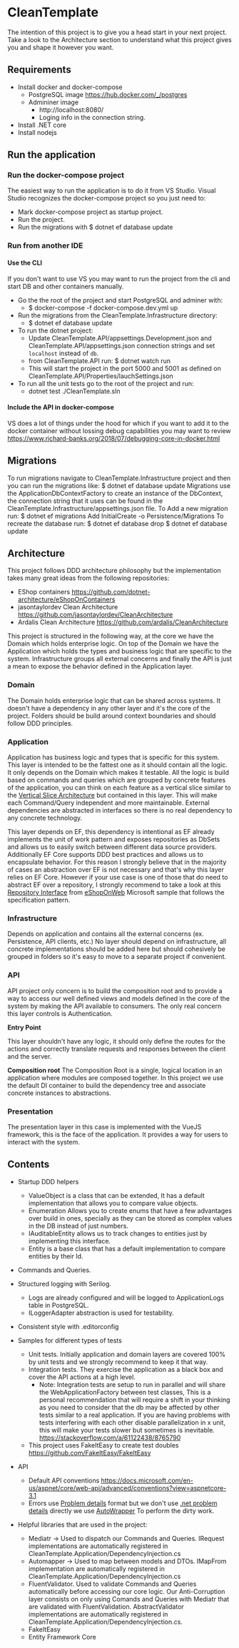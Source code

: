 # CleanTemplate
The intention of this project is to give you a head start in your next project. 
Take a look to the Architecture section to understand what this project gives you and shape it however you want.

## Requirements
- Install docker and docker-compose
  - PostgreSQL image https://hub.docker.com/_/postgres
  - Admininer image
    - http://localhost:8080/
    - Loging info in the connection string.
- Install .NET core
- Install nodejs

## Run the application

### Run the docker-compose project
The easiest way to run the application is to do it from VS Studio.
Visual Studio recognizes the docker-compose project so you just need to:
- Mark docker-compose project as startup project.
- Run the project.
- Run the migrations with $ dotnet ef database update

### Run from another IDE
#### Use the CLI
If you don't want to use VS you may want to run the project from the cli and start DB and other containers manually.
- Go the the root of the project and start PostgreSQL and adminer with:
    - $ docker-compose -f docker-compose.dev.yml up
- Run the migrations from the CleanTemplate.Infrastructure directory:
    - $ dotnet ef database update 
- To run the dotnet project:
    - Update CleanTemplate.API/appsettings.Development.json and CleanTemplate.API/appsettings.json connection strings 
    and set `localhost` instead of `db`.
    - from CleanTemplate.API run: $  dotnet watch run
    - This will start the project in the port 5000 and 5001 as defined on CleanTemplate.API/Properties/lauchSettings.json
- To run all the unit tests go to the root of the project and run:
    - dotnet test ./CleanTemplate.sln
 
#### Include the API in docker-compose
VS does a lot of things under the hood for which if you want to add it to the docker container without lossing debug capabilities
you may want to  review https://www.richard-banks.org/2018/07/debugging-core-in-docker.html

## Migrations
To run migrations navigate to CleanTemplate.Infrastructure project and then you can run the migrations like:
    $ dotnet ef database update
Migrations use the ApplicationDbContextFactory to create an instance of the DbContext, the connection string that it uses
can be found in the CleanTemplate.Infrastructure/appsettings.json file.
To Add a new migration run:
    $ dotnet ef migrations Add InitialCreate -o Persistence/Migrations
To recreate the database run:
    $ dotnet ef database drop
    $ dotnet ef database update

## Architecture
This project follows DDD architecture philosophy but the implementation takes many great ideas from the following repositories:
- EShop containers https://github.com/dotnet-architecture/eShopOnContainers
- jasontaylordev Clean Architecture https://github.com/jasontaylordev/CleanArchitecture
- Ardalis Clean Architecture https://github.com/ardalis/CleanArchitecture

This project is structured in the following way, at the core we have the Domain which holds enterprise logic. 
On top of the Domain we have the Application which holds the types and business logic that are specific to the system. 
Infrastructure groups all external concerns and finally the API is just a mean to expose the behavior defined in the Application layer.

### Domain
The Domain holds enterprise logic that can be shared across systems. 
It doesn't have a dependency in any other layer and it's the core of the project.
Folders should be build around context boundaries and should follow DDD principles.

### Application
Application has business logic and types that is specific for this system. This layer is intended to be the fattest one as it should 
contain all the logic. It only depends on the Domain which makes it testable.
All the logic is build based on commands and queries which are grouped by concrete features of the application, you can think on each 
feature as a vertical slice similar to the [Vertical Slice Architecture](https://jimmybogard.com/vertical-slice-architecture/) but contained 
in this layer. This will make each Command/Query independent and more maintainable. External dependencies are abstracted in interfaces so 
there is no real dependency to any concrete technology.

This layer depends on EF, this dependency is intentional as EF already implements the unit of work pattern and exposes repositories 
as DbSets and allows us to easily switch between different data source providers. Additionally EF Core supports DDD best practices and
allows us to encapsulate behavior. 
For this reason I strongly believe that in the majority of cases an abstraction over EF is not necessary and that's why this layer relies
on EF Core. However if your use case is one of those that do need to abstract EF over a repository, I strongly recommend to take a look at 
this [Repository Interface](https://github.com/dotnet-architecture/eShopOnWeb/blob/master/src/ApplicationCore/Interfaces/IAsyncRepository.cs)
from [eShopOnWeb](https://github.com/dotnet-architecture/eShopOnWeb) Microsoft sample that follows the specification pattern.

 ### Infrastructure
 Depends on application and contains all the external concerns (ex. Persistence, API clients, etc.)
 No layer should depend on infrastructure, all concrete implementations should be added here but should cohesively be grouped
 in folders so it's easy to move to a separate project if convenient.

 ### API
 API project only concern is to build the composition root and to provide a way to access our well defined views and models defined
 in the core of the system by making the API available to consumers. The only real concern this layer controls is Authentication.

**Entry Point**

 This layer shouldn't have any logic, it should only define the routes for the actions and correctly translate requests and responses
 between the client and the server.

 **Composition root**
 The Composition Root is a single, logical location in an application where modules are composed together. In this project we use
 the default DI container to build the dependency tree and associate concrete instances to abstractions.

 ### Presentation
 The presentation layer in this case is implemented with the VueJS framework, this is the face of the application.
 It provides a way for users to interact with the system.

## Contents
- Startup DDD helpers
    - ValueObject is a class that can be extended, It has a default implementation that allows you to compare value objects.
    - Enumeration Allows you to create enums that have a few advantages over build in ones, specially as they can be stored
    as complex values in the DB instead of just numbers.
    - IAuditableEntity allows us to track changes to entities just by implementing this interface.
    - Entity is a base class that has a default implementation to compare entities by their Id.
- Commands and Queries. 
- Structured logging with Serilog.
    - Logs are already configured and will be logged to ApplicationLogs table in PostgreSQL.
    - ILoggerAdapter abstraction is used for testability.
- Consistent style with .editorconfig
- Samples for different types of tests
    - Unit tests. Initially application and domain layers are covered 100% by unit tests and we strongly recommend to keep it that way.
    - Integration tests. They exercise the application as a black box and cover the API actions at a high level.
        - Note: Integration tests are setup to run in parallel and will share the WebApplicationFactory between test classes,
        This is a personal recommendation that will require a shift in your thinking as you need to consider that the db may be
        affected by other tests similar to a real application.
        If you are having problems with tests interfering with each other disable parallelization in x unit, this will make 
        your tests slower but sometimes is inevitable. https://stackoverflow.com/a/61122438/8765790
    - This project uses FakeItEasy to create test doubles https://github.com/FakeItEasy/FakeItEasy
- API
    - Default API conventions https://docs.microsoft.com/en-us/aspnet/core/web-api/advanced/conventions?view=aspnetcore-3.1
    - Errors use [Problem details](https://tools.ietf.org/html/rfc7807) format but we don't use [.net problem details](https://docs.microsoft.com/en-us/dotnet/api/microsoft.aspnetcore.mvc.problemdetails?view=aspnetcore-2.2) directly
    we use [AutoWrapper](https://github.com/proudmonkey/AutoWrapper) To perform the dirty work. 
     
- Helpful libraries that are used in the project:
    - Mediatr -> Used to dispatch our Commands and Queries. 
    IRequest implementations are automatically registered in CleanTemplate.Application/DependencyInjection.cs
    - Automapper -> Used to map between models and DTOs. 
    IMapFrom implementation are automatically registered in CleanTemplate.Application/DependencyInjection.cs
    - FluentValidator. Used to validate Commands and Queries automatically before accessing our core logic.
    Our Anti-Corruption layer consists on only using Comands and Queries with Mediatr that are validated with FluentValidation.
    AbstractValidator implementations are automatically registered in CleanTemplate.Application/DependencyInjection.cs. 
    - FakeItEasy
    - Entity Framework Core